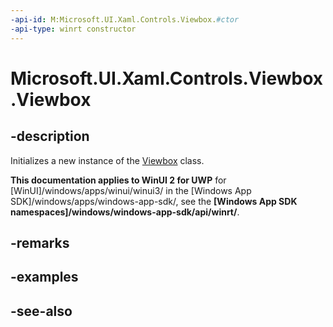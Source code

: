 ```yaml
---
-api-id: M:Microsoft.UI.Xaml.Controls.Viewbox.#ctor
-api-type: winrt constructor
---
```


<!-- Method syntax
public Viewbox()
-->

# Microsoft.UI.Xaml.Controls.Viewbox.Viewbox

## -description
Initializes a new instance of the [Viewbox](viewbox.md) class.

**This documentation applies to WinUI 2 for UWP** for [WinUI]/windows/apps/winui/winui3/ in the [Windows App SDK]/windows/apps/windows-app-sdk/, see the **[Windows App SDK namespaces]/windows/windows-app-sdk/api/winrt/**.

## -remarks

## -examples

## -see-also
